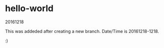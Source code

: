 # hello-world
20161218

This was addeded after creating a new branch.  Date/Time is 20161218-1218.

:)
